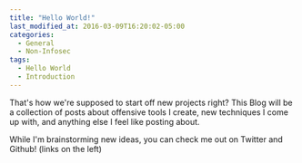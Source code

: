 ```yaml
---
title: "Hello World!"
last_modified_at: 2016-03-09T16:20:02-05:00
categories:
  - General
  - Non-Infosec
tags:
  - Hello World
  - Introduction
---
```


That's how we're supposed to start off new projects right? This Blog will be a collection of posts about offensive tools I create, new techniques I come up with, and anything else I feel like posting about.

While I'm brainstorming new ideas, you can check me out on Twitter and Github! (links on the left)
